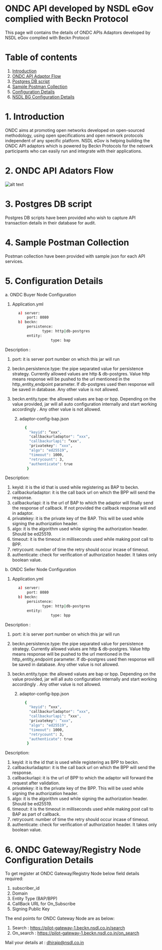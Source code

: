 # ONDC API developed by NSDL eGov complied with Beckn Protocol
This page will contains the details of ONDC APIs Adaptors developed by NSDL eGov complied with Beckn Protocol

# Table of contents
1. [Introduction](#introduction)
2. [ONDC API Adaptor Flow](#paragraph1)
3. [Postgres DB script](#paragraph1)
4. [Sample Postman Collection](#paragraph1)
5. [Configuration Details](#paragraph1)
6. [NSDL BG Configuration Details](#paragraph1)

# 1. Introduction
ONDC aims at promoting open networks developed on open-sourced methodology, using open specifications and open network protocols independent of any specific platform. NSDL eGov is helping building the ONDC API adaptors which is powered by Beckn Protocols for the netowrk participants who can easily run and integrate with their applications.
# 2. ONDC API Adators Flow
![alt text](https://github.com/dhiraj-nsdl/Beckn-API/blob/main/image/Adaptor%20Architecture%20flow%20updated.png)
# 3. Postgres DB script
Postgres DB scripts have been provided who wish to capture API transaction details in their database for audit.
# 4. Sample Postman Collection
Postman collection have been provided with sample json for each API services.
# 5. Configuration Details
  a. ONDC Buyer Node Configuration
1. Application.yml 
```bash
      a) server:
          port: 8080
      b) beckn:
          persistence:
                 type: http|db-postgres
          entity:
                     type: bap
```
Description :
1. port: it is server port number on which this jar will run
2. beckn.persistence.type: the pipe separated value for persistence strategy. Currently allowed values are http & db-postgres. Value http means response will be pushed to the        url mentioned in the  http_entity_endpoint parameter. If db-postgres used then response will be saved in database. Any other value is not allowed.
3. beckn.entity.type: the allowed values are bap or bpp. Depending on the value provided, jar will all auto configuration internally and start working accordingly . Any other        value is not allowed.
    
    2. adaptor-config-bap.json
```bash
         {
           "keyid": “xxx",
           "callbackurladaptor": “xxx",
           "callbackurlapi": “xxx",
           "privatekey": “xxx",
           "algo": "ed25519",
           "timeout": 1000,
           "retrycount": 3,
           "authenticate": true
          }
```
Description:
1. keyid: it is the id that is used while registering as BAP to beckn.
2. callbackurladaptor: it is the call back url on which the BPP will send the response.
3. callbackurlapi: it is the url of BAP to which the adaptor will finally send the response of callback. If not provided the callback response will end in adaptor.
4. privatekey: it is the private key of the BAP. This will be used while signing the authorization header.
5. algo: it is the algorithm used while signing the authorization header. Should be ed25519.
6. timeout: it is the timeout in milliseconds used while making post call to BPP.
7. retrycount: number of time the retry should occur incase of timeout.
8. authenticate: check for verification of authorization header. It takes only boolean value.

b. ONDC Seller Node Configuration
1. Application.yml 
```bash
      a) server:
          port: 8080
      b) beckn:
          persistence:
                 type: http|db-postgres
          entity:
                     type: bpp
```  
Description :
1. port: it is server port number on which this jar will run
2. beckn.persistence.type: the pipe separated value for persistence strategy. Currently allowed values are http & db-postgres. Value http means response will be pushed to the        url mentioned in the  http_entity_endpoint parameter. If db-postgres used then response will be saved in database. Any other value is not allowed.
3. beckn.entity.type: the allowed values are bap or bpp. Depending on the value provided, jar will all auto configuration internally and start working accordingly . Any other        value is not allowed.
    
    2. adaptor-config-bpp.json
```bash
         {
           "keyid": “xxx",
           "callbackurladaptor": “xxx",
           "callbackurlapi": “xxx",
           "privatekey": “xxx",
           "algo": "ed25519",
           "timeout": 1000,
           "retrycount": 3,
           "authenticate": true
          }
```  
Description:
1. keyid: it is the id that is used while registering as BPP to beckn.
2. callbackurladaptor: it is the call back url on which the BPP will send the response.
3. callbackurlapi: it is the url of BPP to which the adaptor will forward the request after validation.
4. privatekey: it is the private key of the BPP. This will be used while signing the authorization header.
5. algo: it is the algorithm used while signing the authorization header. Should be ed25519.
6. timeout: it is the timeout in milliseconds used while making post call to BAP as part of callback.
7. retrycount: number of time the retry should occur incase of timeout.
8. authenticate: check for verification of authorization header. It takes only boolean value.
  
# 6. ONDC Gateway/Registry Node Configuration Details
To get register at ONDC Gateway/Registry Node below field details required:
1. subscriber_id
2. Domain
3. Entity Type (BAP/BPP)
4. CallBack URL for On_Subscribe
5. Signing Public Key

The end points for ONDC Gateway Node are as below:
1. Search : https://pilot-gateway-1.beckn.nsdl.co.in/search
2. On_search : https://pilot-gateway-1.beckn.nsdl.co.in/on_search

Mail your details at : dhirajp@nsdl.co.in
